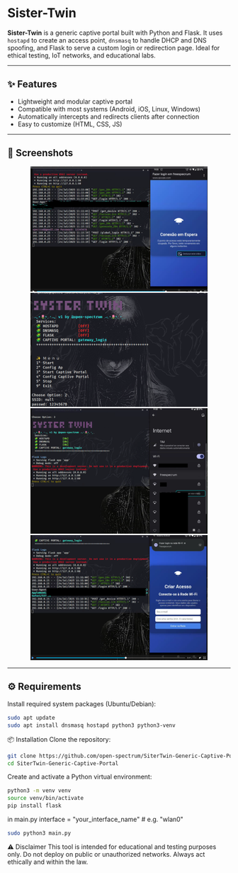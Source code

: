 # Sister-Twin

**Sister-Twin** is a generic captive portal built with Python and Flask. It uses `hostapd` to create an access point, `dnsmasq` to handle DHCP and DNS spoofing, and Flask to serve a custom login or redirection page. Ideal for ethical testing, IoT networks, and educational labs.

---

## ✨ Features

- Lightweight and modular captive portal
- Compatible with most systems (Android, iOS, Linux, Windows)
- Automatically intercepts and redirects clients after connection
- Easy to customize (HTML, CSS, JS)

---

## 📸 Screenshots

<div align="center">
  <img src="./imgs/f0.png" width="400px">
  <img src="./imgs/f1.png" width="400px"><br>
  <img src="./imgs/f2.png" width="400px">
  <img src="./imgs/f3.png" width="400px">
</div>

---

## ⚙️ Requirements

Install required system packages (Ubuntu/Debian):

```bash
sudo apt update
sudo apt install dnsmasq hostapd python3 python3-venv
```
📦 Installation
Clone the repository:
```bash
git clone https://github.com/open-spectrum/SiterTwin-Generic-Captive-Portal.git
cd SiterTwin-Generic-Captive-Portal
```
Create and activate a Python virtual environment:

```bash
python3 -m venv venv
source venv/bin/activate
pip install flask
```
in main.py  interface = "your_interface_name"  # e.g. "wlan0"

```bash
sudo python3 main.py
```
⚠️ Disclaimer
This tool is intended for educational and testing purposes only.
Do not deploy on public or unauthorized networks. Always act ethically and within the law.
